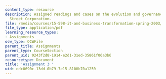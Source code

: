 ```yaml
---
content_type: resource
description: Assigned readings and cases on the evolution and governance of State
  Street Corporation.
file: /media/courses/15-598-it-and-business-transformation-spring-2003/edc0690c13dd0b797e158100b70a1250_assignment3.pdf
file_type: application/pdf
learning_resource_types:
- Assignments
ocw_type: OCWFile
parent_title: Assignments
parent_type: CourseSection
parent_uid: 9243f2d8-1914-e2d1-31ed-35861f06a3b6
resourcetype: Document
title: 'Assignment 3 '
uid: edc0690c-13dd-0b79-7e15-8100b70a1250
---
```

